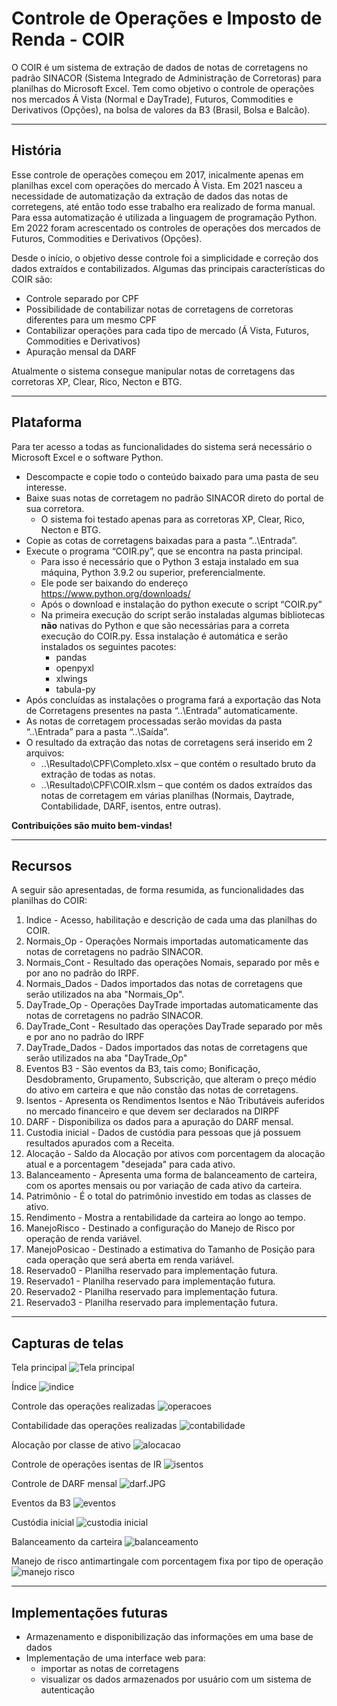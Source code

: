 # Controle de Operações e Imposto de Renda - COIR
O COIR é um sistema de extração de dados de notas de corretagens no padrão SINACOR (Sistema Integrado de Administração de Corretoras) para planilhas do Microsoft Excel. Tem como objetivo o controle de operações nos mercados Á Vista (Normal e DayTrade), Futuros, Commodities e Derivativos (Opções), na bolsa de valores da B3 (Brasil, Bolsa e Balcão).

***
## História
Esse controle de operações começou em 2017, inicalmente apenas em planilhas excel com operações do mercado À Vista. Em 2021 nasceu a necessidade de automatização da extração de dados das notas de corretegens, até então todo esse trabalho era realizado de forma manual. Para essa automatização é utilizada a linguagem de programação Python. Em 2022 foram acrescentado os controles de operações dos mercados de Futuros, Commodities e Derivativos (Opções).

Desde o início, o objetivo desse controle foi a simplicidade e correção dos dados extraídos e contabilizados. Algumas das principais características do COIR são:
* Controle separado por CPF
* Possibilidade de contabilizar notas de corretagens de corretoras diferentes para um mesmo CPF
* Contabilizar operações para cada tipo de mercado (Á Vista, Futuros, Commodities e Derivativos)
* Apuração mensal da DARF

Atualmente o sistema consegue manipular notas de corretagens das corretoras XP, Clear, Rico, Necton e BTG.

***
## Plataforma
Para ter acesso a todas as funcionalidades do sistema será necessário o Microsoft Excel e o software Python.
* Descompacte e copie todo o conteúdo baixado para uma pasta de seu interesse.
* Baixe suas notas de corretagem no padrão SINACOR direto do portal de sua corretora.
   * O sistema foi testado apenas para as corretoras XP, Clear, Rico, Necton e BTG.
* Copie as cotas de corretagens baixadas para a pasta “..\Entrada”.
* Execute o programa “COIR.py”, que se encontra na pasta principal.
   * Para isso é necessário que o Python 3 estaja instalado em sua máquina, Python 3.9.2 ou superior, preferencialmente.
   * Ele pode ser baixando do endereço https://www.python.org/downloads/
   * Após o download e instalação do python execute o script “COIR.py”
   * Na primeira execução do script serão instaladas algumas bibliotecas **não** nativas do Python e que são necessárias para a correta execução do COIR.py. Essa instalação é automática e serão instalados os seguintes pacotes: 
      * pandas
      * openpyxl
      * xlwings 
      * tabula-py
* Após concluídas as instalações o programa fará a exportação das Nota de Corretagens presentes na pasta “..\Entrada” automaticamente.
* As notas de corretagem processadas serão movidas da pasta “..\Entrada” para a pasta “..\Saída”.
* O resultado da extração das notas de corretagens será inserido em 2 arquivos:
   * ..\Resultado\CPF\Completo.xlsx – que contém o resultado bruto da extração de todas as notas.
   * ..\Resultado\CPF\COIR.xlsm – que contém os dados extraídos das notas de corretagem em várias planilhas (Normais, Daytrade, Contabilidade, DARF, isentos, entre outras).

**Contribuições são muito bem-vindas!**

***
## Recursos
A seguir são apresentadas, de forma resumida, as funcionalidades das planilhas do COIR:

1. Indice - Acesso, habilitação e descrição de cada uma das planilhas do COIR.
1. Normais_Op - Operações Normais importadas automaticamente das notas de corretagens no padrão SINACOR.
1. Normais_Cont - Resultado das operações Nomais, separado por mês e por ano no padrão do IRPF.
1. Normais_Dados - Dados importados das notas de corretagens que serão utilizados na aba "Normais_Op".
1. DayTrade_Op - Operações DayTrade importadas automaticamente das notas de corretagens no padrão SINACOR.
1. DayTrade_Cont - Resultado das operações DayTrade separado por mês e por ano no padrão do IRPF
1. DayTrade_Dados - Dados importados das notas de corretagens que serão utilizados na aba "DayTrade_Op"
1. Eventos B3 - São eventos da B3, tais como; Bonificação, Desdobramento, Grupamento, Subscrição, que alteram o preço médio do ativo em carteira e que não constão das notas de corretagens.
1. Isentos - Apresenta os Rendimentos Isentos e Não Tributáveis auferidos no mercado financeiro e que devem ser declarados na DIRPF
1. DARF - Disponibiliza os dados para a apuração do DARF mensal.
1. Custodia inicial - Dados de custódia para pessoas que já possuem resultados apurados com a Receita.
1. Alocação - Saldo da Alocação por ativos com porcentagem da alocação atual e a porcentagem "desejada" para cada ativo.
1. Balanceamento - Apresenta uma forma de balanceamento de carteira, com os aportes mensais ou por variação de cada ativo da carteira.
1. Patrimônio - É o total do patrimônio investido em todas as classes de ativo.
1. Rendimento - Mostra a rentabilidade da carteira ao longo ao tempo.
1. ManejoRisco - Destinado a configuração do Manejo de Risco por operação de renda variável.
1. ManejoPosicao - Destinado a estimativa do Tamanho de Posição para cada operação que será aberta em renda variável.
1. Reservado0 - Planilha reservado para implementação futura.
1. Reservado1 - Planilha reservado para implementação futura.
1. Reservado2 - Planilha reservado para implementação futura.
1. Reservado3 - Planilha reservado para implementação futura.

***
## Capturas de telas
Tela principal
![Tela principal](Apoio/Screenshots/tela-programa.JPG)

Índice
![indice](Apoio/Screenshots/indice.JPG)

Controle das operações realizadas
![operacoes](Apoio/Screenshots/operacoes.JPG)

Contabilidade das operações realizadas
![contabilidade](Apoio/Screenshots/contabilidade.JPG)

Alocação por classe de ativo
![alocacao](Apoio/Screenshots/alocacao.JPG)

Controle de operações isentas de IR
![isentos](Apoio/Screenshots/isentos.JPG)

Controle de DARF mensal
![darf.JPG](Apoio/Screenshots/darf.JPG)

Eventos da B3
![eventos](Apoio/Screenshots/eventos.JPG)

Custódia inicial
![custodia inicial](Apoio/Screenshots/custodia-inicial.JPG)

Balanceamento da carteira
![balanceamento](Apoio/Screenshots/balanceamento.JPG)

Manejo de risco antimartingale com porcentagem fixa por tipo de operação
![manejo risco](Apoio/Screenshots/manejo-risco.JPG)

***
## Implementações futuras
* Armazenamento e disponibilização das informações em uma base de dados
* Implementação de uma interface web para:
   * importar as notas de corretagens
   * visualizar os dados armazenados por usuário com um sistema de autenticação
